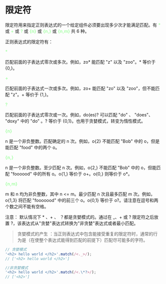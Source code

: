 # 限定符

限定符用来指定正则表达式的一个给定组件必须要出现多少次才能满足匹配。有 <b style="color:#aaffaa">\*</b> 或 <b style="color:#aaffaa">+</b> 或 <b style="color:#aaffaa"> ? </b> 或 <b style="color:#aaffaa">{n}</b> 或 <b style="color:#aaffaa"> {n,} </b> 或 <b style="color:#aaffaa"> {n,m} </b> 共 6 种。

正则表达式的限定符有：

<b style="color:#aaffaa">\*</b>

匹配前面的子表达式零次或多次。例如，zo* 能匹配 "z" 以及 "zoo"。* 等价于 {0,}。

<b style="color:#aaffaa">+ </b>

匹配前面的子表达式一次或多次。例如，zo+ 能匹配 "zo" 以及 "zoo"，但不能匹配 "z"。+ 等价于 {1,}。

<b style="color:#aaffaa">?</b>

匹配前面的子表达式零次或一次。例如，do(es)? 可以匹配 "do" 、 "does"、 "doxy" 中的 "do" 。? 等价于 {0,1}。也用于贪婪模式，转变为惰性模式。

<b style="color:#aaffaa">{n} </b>

n 是一个非负整数。匹配确定的 n 次。例如，o{2} 不能匹配 "Bob" 中的 o，但是能匹配 "food" 中的两个 o。

<b style="color:#aaffaa">{n,} </b>

n 是一个非负整数。至少匹配 n 次。例如，o{2,} 不能匹配 "Bob" 中的 o，但能匹配 "foooood" 中的所有 o。o{1,} 等价于 o+。o{0,} 则等价于 o\*。

<b style="color:#aaffaa">{n,m} </b>

m 和 n 均为非负整数，其中 n <= m。最少匹配 n 次且最多匹配 m 次。例如，o{1,3} 将匹配 "fooooood" 中的前三个 o。o{0,1} 等价于 o?。请注意在逗号和两个数之间不能有空格。

注意： 默认情况下 \* 、+ 、 ？都是贪婪模式的。通过在 \_、+ 或 ? 限定符之后放置 ?，该表达式从"贪婪"表达式转换为"非贪婪"表达式或者最小匹配。

> 贪婪模式的产生 ：当正则表达式中包含能接受重复的限定符时，通常的行为是（在使整个表达式能得到匹配的前提下）匹配尽可能多的字符。

```JavaScript
// 贪婪模式
'<h2> hello world </h2>'.match(/<._>/);
// ['<h2> hello world </h2>']

//非贪婪模式
'<h2> hello world </h2>'.match(/<.\*?>/);
// ['<h2>']
```
